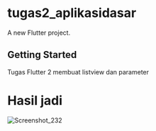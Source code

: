 # tugas2_aplikasidasar

A new Flutter project.

## Getting Started

Tugas Flutter 2 membuat listview dan parameter 
# Hasil jadi 

![Screenshot_232](https://user-images.githubusercontent.com/17227515/192072655-045ba855-a1e3-422d-89e3-1952a19af54b.png)

